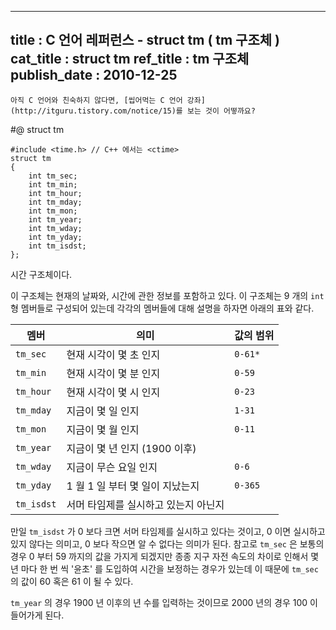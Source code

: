 ----------------
title : C 언어 레퍼런스 - struct tm ( tm 구조체 )
cat_title :  struct tm
ref_title : tm 구조체
publish_date : 2010-12-25
--------------



```warning
아직 C 언어와 친숙하지 않다면, [씹어먹는 C 언어 강좌](http://itguru.tistory.com/notice/15)를 보는 것이 어떻까요?

```

#@ struct tm

```info
#include <time.h> // C++ 에서는 <ctime>
struct tm
{
    int tm_sec;
    int tm_min;
    int tm_hour;
    int tm_mday;
    int tm_mon;
    int tm_year;
    int tm_wday;
    int tm_yday;
    int tm_isdst;
};
```


시간 구조체이다.

이 구조체는 현재의 날짜와, 시간에 관한 정보를 포함하고 있다. 이 구조체는 9 개의 `int` 형 멤버들로 구성되어 있는데 각각의 멤버들에 대해 설명을 하자면 아래의 표와 같다.


|멤버|의미|값의 범위|
|----|----|-----|
|`tm_sec`|현재 시각이 몇 초 인지|`0-61*`|
|`tm_min`|현재 시각이 몇 분 인지|`0-59`|
|`tm_hour`|현재 시각이 몇 시 인지|`0-23`|
|`tm_mday`|지금이 몇 일 인지|`1-31`|
|`tm_mon`|지금이 몇 월 인지|`0-11`|
|`tm_year`|지금이 몇 년 인지 (1900 이후)||
|`tm_wday`|지금이 무슨 요일 인지|`0-6`|
|`tm_yday`|1 월 1 일 부터 몇 일이 지났는지|`0-365`|
|`tm_isdst`|서머 타임제를 실시하고 있는지 아닌지||


만일 `tm_isdst` 가 0 보다 크면 서머 타임제를 실시하고 있다는 것이고, 0 이면 실시하고 있지 않다는 의미고, 0 보다 작으면 알 수 없다는 의미가 된다. 참고로 `tm_sec` 은 보통의 경우 0 부터 59 까지의 값을 가지게 되겠지만 종종 지구 자전 속도의 차이로 인해서 몇 년 마다 한 번 씩 '윤초' 를 도입하여 시간을 보정하는 경우가 있는데 이 때문에 `tm_sec` 의 값이 60 혹은 61 이 될 수 있다.

`tm_year` 의 경우 1900 년 이후의 년 수를 입력하는 것이므로 2000 년의 경우 100 이 들어가게 된다.